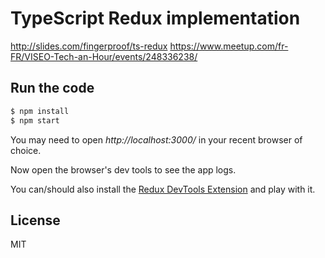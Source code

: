 # TypeScript Redux implementation

http://slides.com/fingerproof/ts-redux
https://www.meetup.com/fr-FR/VISEO-Tech-an-Hour/events/248336238/

## Run the code

```bash
$ npm install
$ npm start
```

You may need to open *http://localhost:3000/* in your recent browser of choice.

Now open the browser's dev tools to see the app logs.

You can/should also install the [Redux DevTools Extension](https://github.com/zalmoxisus/redux-devtools-extension#installation) and play with it.

## License

MIT
